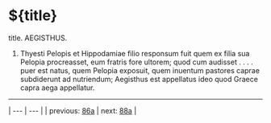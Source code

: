 # ${title}

title. AEGISTHUS.



1. Thyesti Pelopis et Hippodamiae filio responsum fuit quem ex filia sua Pelopia procreasset, eum fratris fore ultorem; quod cum audisset . . . . puer est natus, quem Pelopia exposuit, quem inuentum pastores caprae subdiderunt ad nutriendum; Aegisthus est appellatus ideo quod Graece capra aega appellatur.



---

| --- | --- |
| previous: [86a](../86a/) | next: [88a](../88a/) |
